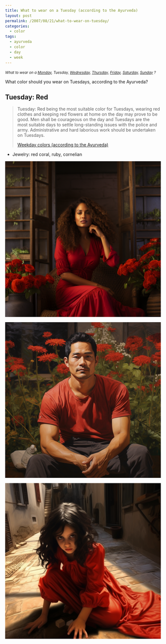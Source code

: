 ```yaml
---
title: What to wear on a Tuesday (according to the Ayurveda)
layout: post
permalink: /2007/08/21/what-to-wear-on-tuesday/
categories:
  - color
tags:
  - ayurveda
  - color
  - day
  - week
---
```


<small>_What to wear on a
[Monday](/2007/08/21/what-to-wear-on-monday/),
Tuesday,
[Wednesday](/2007/08/21/what-to-wear-on-wednesday/),
[Thursday](/2007/08/21/what-to-wear-on-thursday/),
[Friday](/2007/08/21/what-to-wear-on-friday/),
[Saturday](/2007/08/21/what-to-wear-on-saturday/),
[Sunday](/2007/08/21/what-to-wear-on-sunday/)
?_</small>

What color should you wear on Tuesdays, according to the Ayurveda?

## Tuesday: Red

> Tuesday: Red being the most suitable color for Tuesdays, wearing red clothes and keeping red flowers at home on the day may prove to be good. Men shall be courageous on the day and Tuesdays are the most suitable days to settle long-standing issues with the police and army. Administrative and hard laborious work should be undertaken on Tuesdays. 
> 
> [Weekday colors (according to the Ayurveda)](/2007/08/21/weekday-colours-ayurveda/)

* Jewelry: red coral, ruby, cornelian

![woman wearing red dress](/wp-content/uploads/2007/08/pforret_woman_wearing_red_dress_beautiful_living_room_with_red__eef280d5-8de8-4935-8df1-82a7a11abc89.png)

![man wearing red suit](/wp-content/uploads/2007/08/pforret_asian_man_wearing_red_shirt_sitting_in_garden_red_flowe_f423ec02-418b-4a85-b4fc-3ec72f62b1e9.png)

![kid dressed in red](/wp-content/uploads/2007/08/pforret_italian_girl_wearing_red_dress_playing_on_the_floor_pho_78df8995-3f69-41dc-aed2-b19b5419de67.png)